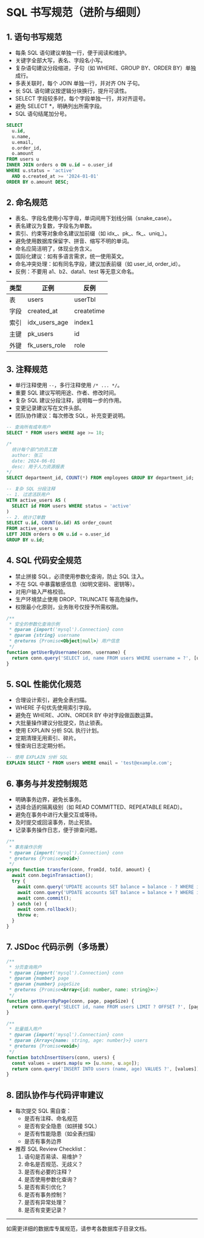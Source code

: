 # SQL 书写规范（进阶与细则）

## 1. 语句书写规范
- 每条 SQL 语句建议单独一行，便于阅读和维护。
- 关键字全部大写，表名、字段名小写。
- 复杂语句建议分段缩进，子句（如 WHERE、GROUP BY、ORDER BY）单独成行。
- 多表关联时，每个 JOIN 单独一行，并对齐 ON 子句。
- 长 SQL 语句建议按逻辑分块换行，提升可读性。
- SELECT 字段较多时，每个字段单独一行，并对齐逗号。
- 避免 SELECT *，明确列出所需字段。
- SQL 语句结尾加分号。

```sql
SELECT
  u.id,
  u.name,
  u.email,
  o.order_id,
  o.amount
FROM users u
INNER JOIN orders o ON u.id = o.user_id
WHERE u.status = 'active'
  AND o.created_at >= '2024-01-01'
ORDER BY o.amount DESC;
```

## 2. 命名规范
- 表名、字段名使用小写字母，单词间用下划线分隔（snake_case）。
- 表名建议为复数，字段名为单数。
- 索引、约束等对象命名建议加前缀（如 idx_、pk_、fk_、uniq_）。
- 避免使用数据库保留字、拼音、缩写不明的单词。
- 命名应简洁明了，体现业务含义。
- 国际化建议：如有多语言需求，统一使用英文。
- 命名冲突处理：如有同名字段，建议加表前缀（如 user_id, order_id）。
- 反例：不要用 a1、b2、data1、test 等无意义命名。

| 类型   | 正例           | 反例         |
|--------|----------------|--------------|
| 表     | users          | userTbl      |
| 字段   | created_at     | createtime   |
| 索引   | idx_users_age  | index1       |
| 主键   | pk_users       | id           |
| 外键   | fk_users_role  | role         |

## 3. 注释规范
- 单行注释使用 `--`，多行注释使用 `/* ... */`。
- 重要 SQL 建议写明用途、作者、修改时间。
- 复杂 SQL 建议分段注释，说明每一步的作用。
- 变更记录建议写在文件头部。
- 团队协作建议：每次修改 SQL，补充变更说明。

```sql
-- 查询所有成年用户
SELECT * FROM users WHERE age >= 18;

/*
  统计每个部门的员工数
  author: 张三
  date: 2024-06-01
  desc: 用于人力资源报表
*/
SELECT department_id, COUNT(*) FROM employees GROUP BY department_id;

-- 复杂 SQL 分段注释
-- 1. 过滤活跃用户
WITH active_users AS (
  SELECT id FROM users WHERE status = 'active'
)
-- 2. 统计订单数
SELECT u.id, COUNT(o.id) AS order_count
FROM active_users u
LEFT JOIN orders o ON u.id = o.user_id
GROUP BY u.id;
```

## 4. SQL 代码安全规范
- 禁止拼接 SQL，必须使用参数化查询，防止 SQL 注入。
- 不在 SQL 中暴露敏感信息（如明文密码、密钥等）。
- 对用户输入严格校验。
- 生产环境禁止使用 DROP、TRUNCATE 等高危操作。
- 权限最小化原则，业务账号仅授予所需权限。

```js
/**
 * 安全的参数化查询示例
 * @param {import('mysql').Connection} conn
 * @param {string} username
 * @returns {Promise<Object|null>} 用户信息
 */
function getUserByUsername(conn, username) {
  return conn.query('SELECT id, name FROM users WHERE username = ?', [username]);
}
```

## 5. SQL 性能优化规范
- 合理设计索引，避免全表扫描。
- WHERE 子句优先使用索引字段。
- 避免在 WHERE、JOIN、ORDER BY 中对字段做函数运算。
- 大批量操作建议分批提交，防止锁表。
- 使用 EXPLAIN 分析 SQL 执行计划。
- 定期清理无用索引、碎片。
- 慢查询日志定期分析。

```sql
-- 使用 EXPLAIN 分析 SQL
EXPLAIN SELECT * FROM users WHERE email = 'test@example.com';
```

## 6. 事务与并发控制规范
- 明确事务边界，避免长事务。
- 选择合适的隔离级别（如 READ COMMITTED、REPEATABLE READ）。
- 避免在事务中进行大量交互或等待。
- 及时提交或回滚事务，防止死锁。
- 记录事务操作日志，便于排查问题。

```js
/**
 * 事务操作示例
 * @param {import('mysql').Connection} conn
 * @returns {Promise<void>}
 */
async function transfer(conn, fromId, toId, amount) {
  await conn.beginTransaction();
  try {
    await conn.query('UPDATE accounts SET balance = balance - ? WHERE id = ?', [amount, fromId]);
    await conn.query('UPDATE accounts SET balance = balance + ? WHERE id = ?', [amount, toId]);
    await conn.commit();
  } catch (e) {
    await conn.rollback();
    throw e;
  }
}
```

## 7. JSDoc 代码示例（多场景）
```js
/**
 * 分页查询用户
 * @param {import('mysql').Connection} conn
 * @param {number} page
 * @param {number} pageSize
 * @returns {Promise<Array<{id: number, name: string}>>}
 */
function getUsersByPage(conn, page, pageSize) {
  return conn.query('SELECT id, name FROM users LIMIT ? OFFSET ?', [pageSize, (page - 1) * pageSize]);
}

/**
 * 批量插入用户
 * @param {import('mysql').Connection} conn
 * @param {Array<{name: string, age: number}>} users
 * @returns {Promise<void>}
 */
function batchInsertUsers(conn, users) {
  const values = users.map(u => [u.name, u.age]);
  return conn.query('INSERT INTO users (name, age) VALUES ?', [values]);
}
```

## 8. 团队协作与代码评审建议
- 每次提交 SQL 需自查：
  - 是否有注释、命名规范
  - 是否有安全隐患（如拼接 SQL）
  - 是否有性能隐患（如全表扫描）
  - 是否有事务边界
- 推荐 SQL Review Checklist：
  1. 语句是否易读、易维护？
  2. 命名是否规范、无歧义？
  3. 是否有必要的注释？
  4. 是否使用参数化查询？
  5. 是否有索引优化？
  6. 是否有事务控制？
  7. 是否有异常处理？
  8. 是否有变更记录？

---

如需更详细的数据库专属规范，请参考各数据库子目录文档。 
